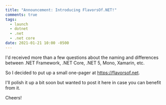 ```yaml
---
title: "Announcement: Introducing FlavorsOf.NET!"
comments: true
tags:
  - launch
  - dotnet
  - .net
  - .net core
date: 2021-01-21 10:00 -0500
---
```

I'd received more than a few questions about the naming and differences between .NET Framework, .NET Core, .NET 5, Mono, Xamarin, etc.

So I decided to put up a small one-pager at <https://flavorsof.net>.

I'll polish it up a bit soon but wanted to post it here in case you can benefit from it.

Cheers!
